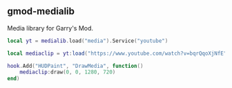 ## gmod-medialib

Media library for Garry's Mod.

```lua
local yt = medialib.load("media").Service("youtube")

local mediaclip = yt:load("https://www.youtube.com/watch?v=bqrQqoXjNfE")

hook.Add("HUDPaint", "DrawMedia", function()
	mediaclip:draw(0, 0, 1280, 720)
end)
```